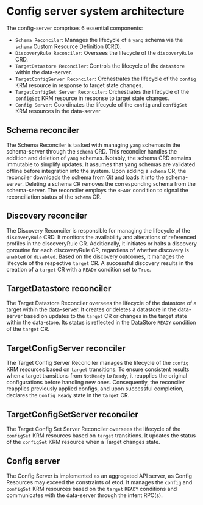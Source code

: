 # Config server system architecture

The config-server comprises 6 essential components:

* `Schema Reconciler`: Manages the lifecycle of a `yang` schema via the `schema` Custom Resource Definition (CRD).
* `DiscoveryRule Reconciler`: Oversees the lifecycle of the `discoveryRule` CRD.
* `TargetDatastore Reconciler`: Controls the lifecycle of the `datastore` within the data-server.
* `TargetConfigServer Reconciler`: Orchestrates the lifecycle of the `config` KRM resource in response to target state changes.
* `TargetConfigSet Server Reconciler`: Orchestrates the lifecycle of the `configSet` KRM resource in response to target state changes.
* `Config Server`: Coordinates the lifecycle of the `config` and `configSet` KRM resources in the data-server

## Schema reconciler

The Schema Reconciler is tasked with managing `yang` schemas in the schema-server through the `schema` CRD. This reconciler handles the addition and deletion of `yang` schemas. Notably, the schema CRD remains immutable to simplify updates. It assumes that yang schemas are validated offline before integration into the system. Upon adding a `schema` CR, the reconciler downloads the schema from Git and loads it into the schema-server. Deleting a schema CR removes the corresponding schema from the schema-server. The reconciler employs the `READY` condition to signal the reconciliation status of the `schema` CR.

## Discovery reconciler

The Discovery Reconciler is responsible for managing the lifecycle of the `discoveryRule` CRD. It monitors the availability and alterations of referenced profiles in the discoveryRule CR. Additionally, it initiates or halts a discovery goroutine for each discoveryRule CR, regardless of whether discovery is `enabled` or `disabled`. Based on the discovery outcomes, it manages the lifecycle of the respective `target` CR. A successful discovery results in the creation of a `target` CR with a `READY` condition set to `True`.

## TargetDatastore reconciler

The Target Datastore Reconciler oversees the lifecycle of the datastore of a target within the data-server. It creates or deletes a datastore in the data-server based on updates to the `target` CR or changes in the target state within the data-store. Its status is reflected in the DataStore `READY` condition of the `target` CR.

## TargetConfigServer reconciler

The Target Config Server Reconciler manages the lifecycle of the `config` KRM resources based on `target` transitions. To ensure consistent results when a target transitions from `NotReady` to `Ready`, it reapplies the original configurations before handling new ones. Consequently, the reconciler reapplies previously applied configs, and upon successful completion, declares the `Config Ready` state in the `target` CR.

## TargetConfigSetServer reconciler

The Target Config Set Server Reconciler oversees the lifecycle of the `configSet` KRM resources based on `target` transitions. It updates the status of the `configSet` KRM resource when a Target changes state.

## Config server

The Config Server is implemented as an aggregated API server, as Config Resources may exceed the constraints of etcd. It manages the `config` and `configSet` KRM resources based on the `target` `READY` conditions and communicates with the data-server through the intent RPC(s).
